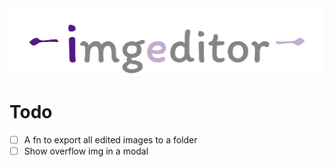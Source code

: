 <img src="./src/logo/img-editor.png" alt="logo" />

# Todo

- [ ] A fn to export all edited images to a folder
- [ ] Show overflow img in a modal
